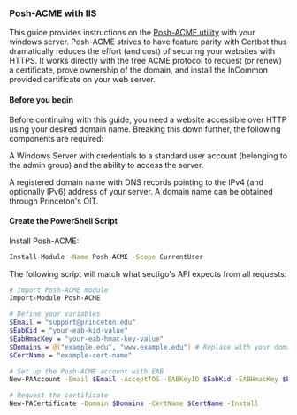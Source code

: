 
### Posh-ACME with IIS

This guide provides instructions on the [Posh-ACME utility](https://poshac.me/docs/v4/) with your windows server. Posh-ACME strives to have feature parity with Certbot thus dramatically reduces the effort (and cost) of securing your websites with HTTPS. It works directly with the free ACME protocol to request (or renew) a certificate, prove ownership of the domain, and install the InCommon provided certificate on your web server.
#### Before you begin

Before continuing with this guide, you need a website accessible over HTTP using your desired domain name. Breaking this down further, the following components are required:

A Windows Server with credentials to a standard user account (belonging to the admin group) and the ability to access the server.

A registered domain name with DNS records pointing to the IPv4 (and optionally IPv6) address of your server. A domain name can be obtained through Princeton's OIT. 

#### Create the PowerShell Script


Install Posh-ACME:

```bash
Install-Module -Name Posh-ACME -Scope CurrentUser

```

The following script will match what sectigo's API expects from all requests:

```bash
# Import Posh-ACME module
Import-Module Posh-ACME

# Define your variables
$Email = "support@princeton.edu"
$EabKid = "your-eab-kid-value"
$EabHmacKey = "your-eab-hmac-key-value"
$Domains = @("example.edu", "www.example.edu") # Replace with your domains
$CertName = "example-cert-name"

# Set up the Posh-ACME account with EAB
New-PAAccount -Email $Email -AcceptTOS -EABKeyID $EabKid -EABHmacKey $EabHmacKey -Server "https://acme.sectigo.com/v2/InCommonRSAOV"

# Request the certificate
New-PACertificate -Domain $Domains -CertName $CertName -Install

```
